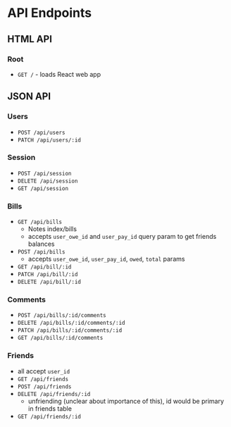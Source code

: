 # API Endpoints

## HTML API

### Root

- `GET /` - loads React web app

## JSON API

### Users

- `POST /api/users`
- `PATCH /api/users/:id`

### Session

- `POST /api/session`
- `DELETE /api/session`
- `GET /api/session`

### Bills

- `GET /api/bills`
  - Notes index/bills
  - accepts `user_owe_id` and `user_pay_id` query param to get friends balances
- `POST /api/bills`
  - accepts `user_owe_id`, `user_pay_id`, `owed`, `total` params
- `GET /api/bill/:id`
- `PATCH /api/bill/:id`
- `DELETE /api/bill/:id`

### Comments

- `POST /api/bills/:id/comments`
- `DELETE /api/bills/:id/comments/:id`
- `PATCH /api/bills/:id/comments/:id`
- `GET /api/bills/:id/comments`

### Friends

- all accept `user_id`
- `GET /api/friends`
- `POST /api/friends`
- `DELETE /api/friends/:id`
  - unfriending (unclear about importance of this), id would be primary in friends table
- `GET /api/friends/:id`
